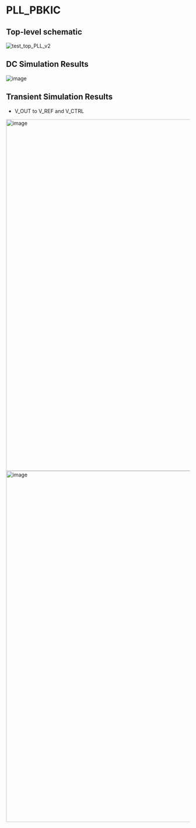 # PLL_PBKIC

## Top-level schematic

![test_top_PLL_v2](https://github.com/huydo272/PLL_PBKIC/assets/84896940/0ed168b3-c959-4ed9-bf96-26a3eab0032e)

## DC Simulation Results

![image](https://github.com/huydo272/PLL_PBKIC/assets/84896940/04306d5b-6cf1-44d8-89d5-302d39274c31)

## Transient Simulation Results

- V_OUT to V_REF and V_CTRL
  
<img width="960" alt="image" src="https://github.com/huydo272/PLL_PBKIC/assets/84896940/7620471d-4845-4224-9d98-af6ae877c60b">

<img width="959" alt="image" src="https://github.com/huydo272/PLL_PBKIC/assets/84896940/fe8c812e-0058-4226-9332-bc9f0fbcca09">


